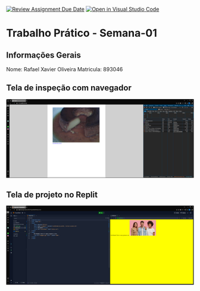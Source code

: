 [![Review Assignment Due Date](https://classroom.github.com/assets/deadline-readme-button-22041afd0340ce965d47ae6ef1cefeee28c7c493a6346c4f15d667ab976d596c.svg)](https://classroom.github.com/a/Ue6hVgM5)
[![Open in Visual Studio Code](https://classroom.github.com/assets/open-in-vscode-2e0aaae1b6195c2367325f4f02e2d04e9abb55f0b24a779b69b11b9e10269abc.svg)](https://classroom.github.com/online_ide?assignment_repo_id=18195242&assignment_repo_type=AssignmentRepo)
# Trabalho Prático - Semana-01

## Informações Gerais
Nome: Rafael Xavier Oliveira
Matricula: 893046

## Tela de inspeção com navegador
![alt text](inspeção-1.png)

## Tela de projeto no Replit
![alt text](replit-1.png)
